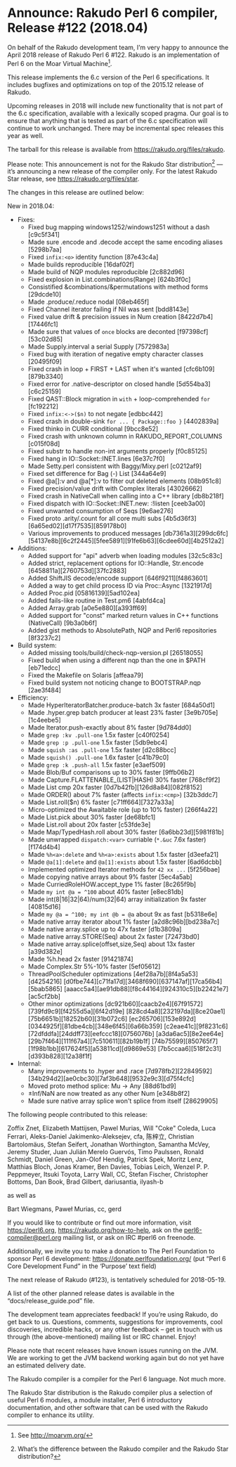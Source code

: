 # Announce: Rakudo Perl 6 compiler, Release #122 (2018.04)

On behalf of the Rakudo development team, I’m very happy to announce the
April 2018 release of Rakudo Perl 6 #122. Rakudo is an implementation of
Perl 6 on the Moar Virtual Machine[^1].

This release implements the 6.c version of the Perl 6 specifications.
It includes bugfixes and optimizations on top of
the 2015.12 release of Rakudo.

Upcoming releases in 2018 will include new functionality that is not
part of the 6.c specification, available with a lexically scoped
pragma. Our goal is to ensure that anything that is tested as part of the
6.c specification will continue to work unchanged. There may be incremental
spec releases this year as well.

The tarball for this release is available from <https://rakudo.org/files/rakudo>.

Please note: This announcement is not for the Rakudo Star
distribution[^2] — it’s announcing a new release of the compiler
only. For the latest Rakudo Star release, see
<https://rakudo.org/files/star>.

The changes in this release are outlined below:

New in 2018.04:
  + Fixes:
    + Fixed bug mapping windows1252/windows1251 without a dash [c9c5f341]
    + Made sure .encode and .decode accept the same encoding aliases [5298b7aa]
    + Fixed `infix:<o>` identity function [87e43c4a]
    + Made builds reproducible [16daf02f]
    + Made build of NQP modules reproducible [2c882d96]
    + Fixed explosion in List.combinations(Range) [624b3f0c]
    + Consistified &combinations/&permutations with method forms [29dcde10]
    + Made .produce/.reduce nodal [08eb465f]
    + Fixed Channel iterator failing if Nil was sent [bdd8143e]
    + Fixed value drift & precision issues in Num creation [8422d7b4][17446fc1]
    + Made sure that values of `once` blocks are deconted [f97398cf][53c02d85]
    + Made Supply.interval a serial Supply [7572983a]
    + Fixed bug with iteration of negative empty character classes [20495f09]
    + Fixed crash in loop + FIRST + LAST when it's wanted [cfc6b109][879b3340]
    + Fixed error for .native-descriptor on closed handle [5d554ba3][c6c25159]
    + Fixed QAST::Block migration in `with` + loop-comprehended `for` [fc192212]
    + Fixed `infix:<->($n)` to not negate [edbbc442]
    + Fixed crash in double-sink `for ... { Package::foo }` [4402839a]
    + Fixed thinko in CURR conditional [9bcc8e52]
    + Fixed crash with unknown column in RAKUDO_REPORT_COLUMNS [c015f08d]
    + Fixed substr to handle non-int arguments properly  [f0c85125]
    + Fixed hang in IO::Socket::INET.lines [6e37c7f0]
    + Made Setty.perl consistent with Baggy/Mixy.perl [c0212af9]
    + Fixed set difference for Bag (-) List [344a64e9]
    + Fixed @a[]:v and @a[*]:v to filter out deleted elements [08b951c8]
    + Fixed precision/value drift with Complex literals [43026662]
    + Fixed crash in NativeCall when calling into a C++ library [db8b218f]
    + Fixed dispatch with IO::Socket::INET.new: :!listen [ceeb3a00]
    + Fixed unwanted consumption of Seqs [9e6ae276]
    + Fixed proto .arity/.count for all core multi subs [4b5d36f3]
        [6a65ed02][d17f7535][859178b0]
    + Various improvements to produced messages [db7361a3][299dc6fc]
        [54137e8b][6c2f2445][5fee5891][91fe6b63][6cdee60d][4b2512a2]
  + Additions:
    + Added support for "api" adverb when loading modules [32c5c83c]
    + Added strict, replacement options for IO::Handle, Str.encode
        [6458811a][2760753d][37fc2883]
    + Added ShiftJIS decode/encode support [646f9211][f4863601]
    + Added a way to get child process ID via Proc::Async [1321917d]
    + Added Proc.pid [05816139][5ad102ea]
    + Added fails-like routine in Test.pm6 [4abfd4ca]
    + Added Array.grab [a0e5e880][a393ff69]
    + Added support for "const" marked return values in C++
        functions (NativeCall) [9b3a0b6f]
    + Added gist methods to AbsolutePath, NQP and Perl6 repositories [8f3237c2]
  + Build system:
    + Added missing tools/build/check-nqp-version.pl [26518055]
    + Fixed build when using a different nqp than the one in $PATH [eb71edcc]
    + Fixed the Makefile on Solaris [affeaa79]
    + Fixed build system not noticing change to BOOTSTRAP.nqp [2ae3f484]
  + Efficiency:
    + Made HyperIteratorBatcher.produce-batch 3x faster [684a50d1]
    + Made .hyper.grep batch producer at least 23% faster [3e9b705e][1c4eebe5]
    + Made Iterator.push-exactly about 8% faster [9d784dd0]
    + Made `grep :kv .pull-one` 1.5x faster [c40f0254]
    + Made `grep :p .pull-one` 1.5x faster [5db9ebc4]
    + Made `squish :as .pull-one` 1.5x faster [d2c88bcc]
    + Made `squish() .pull-one` 1.6x faster [c41b79c0]
    + Made `grep :k .push-all` 1.5x faster [e3aef509]
    + Made Blob/Buf comparisons up to 30% faster [9ffb06b2]
    + Made Capture.FLATTENABLE_(LIST|HASH) 30% faster [768cf9f2]
    + Made List cmp 20x faster [0d7b42fb][126d8a84][082f8152]
    + Made ORDER() about 7% faster (affects `infix:<cmp>`) [32b3ddc7]
    + Made List.roll($n) 6% faster [c71ff664][7327a33a]
    + Micro-optimized the Awaitable role (up to 10% faster) [266f4a22]
    + Made List.pick about 30% faster [de68bfc1]
    + Made List.roll about 20x faster [c53fde3e]
    + Made Map/TypedHash.roll about 30% faster [6a6bb23d][5981f81b]
    + Made unwrapped `dispatch:<var>` curriable (`*.&uc` 7.6x faster) [f174d4b4]
    + Made `%h<a>:delete` and `%h<a>:exists` about 1.5x faster [d3eefa21]
    + Made `@a[1]:delete` and `@a[1]:exists` about 1.5x faster [6ad6dcbb]
    + Implemented optimized Iterator methods for `42 xx ...` [5f256bae]
    + Made copying native arrays about 9% faster [5ec4a5ab]
    + Made CurriedRoleHOW.accept_type 1% faster [8c265f9b]
    + Made `my int @a = ^100` about 40% faster [e8ec81db]
    + Made int(8|16|32|64)/num(32|64) array initialization 9x faster [40815d16]
    + Made `my @a = ^100; my int @b = @a` about 9x as fast [b5318e6e]
    + Made native array iterator about 1% faster [a2d8c96b][bd238a7c]
    + Made native array.splice up to 47x faster [d1b3809a]
    + Made native array.STORE(Seq) about 2x faster [72473bd0]
    + Made native array.splice(offset,size,Seq) about 13x faster [a39d382e]
    + Made %h.head 2x faster [91421874]
    + Made Complex.Str 5%-10% faster [5ef05612]
    + ThreadPoolScheduler optimizations [4ef28a7b][8f4a5a53][d4254216]
        [d0fbe744][c71fa17d][3468f690][637147af][17ca56b4][5bab5865]
        [aaacc5a4][ae91db88][f8c44164][924310c5][b22421e7][ac5cf2bb]
    + Other minor optimizations
        [dc921b60][caacb2e4][67f91572][739fd9c9][f4255d5a][6f42d19e]
        [828cd4a8][232197da][8ce20ae1][75b6651b][18252b60][31b072c6]
        [ec265706][153e892d][0344925f][81dbe4cb][348e6f45][6a66b359]
        [c2eae41c][9f8231c6][72dfddfa][24ddff73][eefccc18][0756076b]
        [a3da6ac5][8e2ee64e][29b7f464][111f67a4][7c510611][82b19b1f]
        [74b75599][850765f7][1f98b1bb][617624f5][a53811cd][d9869e53]
        [7b5ccaa6][518f2c31][d393b828][12a38f1f]
  + Internal:
    + Many improvements to .hyper and .race [7d978fb2][22849592]
        [34b294d2][ae0cbc30][7af3b648][9532e9c3][d75f4cfc]
    + Moved proto method splice: Mu -> Any [88d61bd9]
    + ±Inf/NaN are now treated as any other Num [e348b8f2]
    + Made sure native array splice won't splice from itself [28629905]


The following people contributed to this release:

Zoffix Znet, Elizabeth Mattijsen, Pawel Murias, Will "Coke" Coleda,
Luca Ferrari, Aleks-Daniel Jakimenko-Aleksejev, cfa,
陈梓立, Christian Bartolomäus, Stefan Seifert, Jonathan Worthington,
Samantha McVey, Jeremy Studer, Juan Julián Merelo Guervós, Timo Paulssen,
Ronald Schmidt, Daniel Green, Jan-Olof Hendig, Patrick Spek, Moritz Lenz,
Matthias Bloch, Jonas Kramer, Ben Davies, Tobias Leich,
Wenzel P. P. Peppmeyer, Itsuki Toyota, Larry Wall, CC, Stefan Fischer,
Christopher Bottoms, Dan Book, Brad Gilbert, dariusantia, ilyash-b

as well as

Bart Wiegmans, Paweł Murias, cc, gerd

If you would like to contribute or find out more information, visit
<https://perl6.org>, <https://rakudo.org/how-to-help>, ask on the
<perl6-compiler@perl.org> mailing list, or ask on IRC #perl6 on freenode.

Additionally, we invite you to make a donation to The Perl Foundation
to sponsor Perl 6 development: <https://donate.perlfoundation.org/>
(put “Perl 6 Core Development Fund” in the ‘Purpose’ text field)

The next release of Rakudo (#123), is tentatively scheduled for 2018-05-19.

A list of the other planned release dates is available in the
“docs/release_guide.pod” file.

The development team appreciates feedback! If you’re using Rakudo, do
get back to us. Questions, comments, suggestions for improvements, cool
discoveries, incredible hacks, or any other feedback – get in touch with
us through (the above-mentioned) mailing list or IRC channel. Enjoy!

Please note that recent releases have known issues running on the JVM.
We are working to get the JVM backend working again but do not yet have
an estimated delivery date.

[^1]: See <http://moarvm.org/>

[^2]: What’s the difference between the Rakudo compiler and the Rakudo
Star distribution?

The Rakudo compiler is a compiler for the Perl 6 language.
Not much more.

The Rakudo Star distribution is the Rakudo compiler plus a selection
of useful Perl 6 modules, a module installer, Perl 6 introductory
documentation, and other software that can be used with the Rakudo
compiler to enhance its utility.
